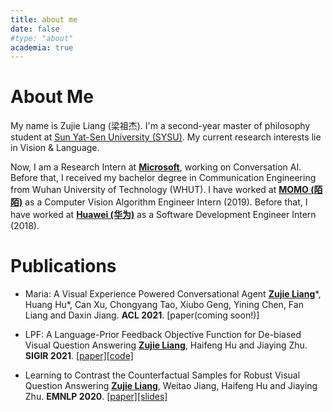 ```yaml
---
title: about me
date: false
#type: "about"
academia: true
---
```




# About Me #

My name is Zujie Liang (梁祖杰). I'm a second-year master of philosophy student at [Sun Yat-Sen University (SYSU)](https://www.sysu.edu.cn). My current research interests lie in Vision & Language.

Now, I am a Research Intern at **<u>Microsoft</u>**, working on Conversation AI. Before that, I received my bachelor degree in Communication Engineering from Wuhan University of Technology (WHUT). I have worked at **<u>MOMO (陌陌)</u>** as a Computer Vision Algorithm Engineer Intern (2019). Before that, I have worked at <u>**Huawei (华为)**</u> as a Software Development Engineer Intern (2018). 

# Publications #

- Maria: A Visual Experience Powered Conversational Agent
<u>**Zujie Liang**</u>\*, Huang Hu\*, Can Xu, Chongyang Tao, Xiubo Geng, Yining Chen, Fan Liang and Daxin Jiang.
    **ACL 2021**. [paper(coming soon!)]

- LPF: A Language-Prior Feedback Objective Function for De-biased Visual Question Answering
<u>**Zujie Liang**</u>, Haifeng Hu and Jiaying Zhu.
    **SIGIR 2021**. [[paper]](attaches/LPF_SIGIR_2021_camera_ready_version.pdf)[[code]](https://github.com/jokieleung/LPF-VQA)

- Learning to Contrast the Counterfactual Samples for Robust Visual Question Answering
<u>**Zujie Liang**</u>, Weitao Jiang, Haifeng Hu and Jiaying Zhu.
    **EMNLP 2020**. [[paper]](https://www.aclweb.org/anthology/2020.emnlp-main.265.pdf)[[slides]](attaches/Learning_to_Contrast_EMNLP_2020_slides.pdf)



